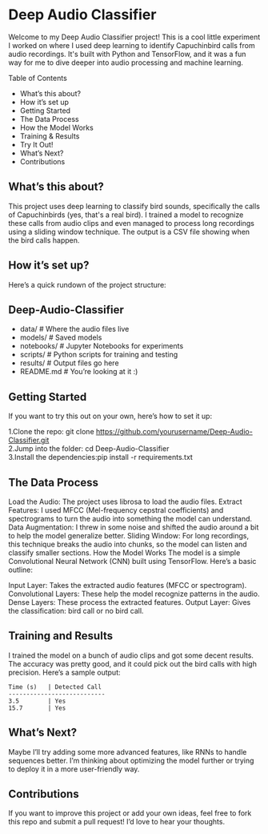 # Deep Audio Classifier
Welcome to my Deep Audio Classifier project! This is a cool little experiment I worked on where I used deep learning to identify Capuchinbird calls from audio recordings. It's built with Python and TensorFlow, and it was a fun way for me to dive deeper into audio processing and machine learning.

Table of Contents
* What’s this about?
* How it’s set up
* Getting Started
* The Data Process
* How the Model Works
* Training & Results
* Try It Out!
* What’s Next?
* Contributions

## What’s this about?
This project uses deep learning to classify bird sounds, specifically the calls of Capuchinbirds (yes, that's a real bird). I trained a model to recognize these calls from audio clips and even managed to process long recordings using a sliding window technique. The output is a CSV file showing when the bird calls happen.

## How it’s set up?
Here’s a quick rundown of the project structure:

## Deep-Audio-Classifier

* data/               # Where the audio files live
* models/             # Saved models
* notebooks/          # Jupyter Notebooks for experiments
* scripts/            # Python scripts for training and testing
* results/            # Output files go here
* README.md           # You’re looking at it :)

## Getting Started
If you want to try this out on your own, here’s how to set it up:

1.Clone the repo: git clone https://github.com/yourusername/Deep-Audio-Classifier.git  
2.Jump into the folder: cd Deep-Audio-Classifier  
3.Install the dependencies:pip install -r requirements.txt

## The Data Process
Load the Audio: The project uses librosa to load the audio files.
Extract Features: I used MFCC (Mel-frequency cepstral coefficients) and spectrograms to turn the audio into something the model can understand.
Data Augmentation: I threw in some noise and shifted the audio around a bit to help the model generalize better.
Sliding Window: For long recordings, this technique breaks the audio into chunks, so the model can listen and classify smaller sections.
How the Model Works
The model is a simple Convolutional Neural Network (CNN) built using TensorFlow. Here’s a basic outline:

Input Layer: Takes the extracted audio features (MFCC or spectrogram).
Convolutional Layers: These help the model recognize patterns in the audio.
Dense Layers: These process the extracted features.
Output Layer: Gives the classification: bird call or no bird call.

## Training and Results

I trained the model on a bunch of audio clips and got some decent results. The accuracy was pretty good, and it could pick out the bird calls with high precision. Here’s a sample output:
```
Time (s)   | Detected Call
---------------------------
3.5        | Yes
15.7       | Yes
```

## What’s Next?
Maybe I’ll try adding some more advanced features, like RNNs to handle sequences better.
I’m thinking about optimizing the model further or trying to deploy it in a more user-friendly way.

## Contributions
If you want to improve this project or add your own ideas, feel free to fork this repo and submit a pull request! I’d love to hear your thoughts.

